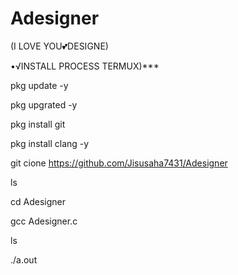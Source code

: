 # Adesigner


(I LOVE YOU💕DESIGNE)





•√INSTALL PROCESS TERMUX)***





pkg update -y

pkg upgrated -y

pkg install git

pkg install clang -y


git cione https://github.com/Jisusaha7431/Adesigner

ls


cd Adesigner


gcc Adesigner.c

ls 

./a.out
